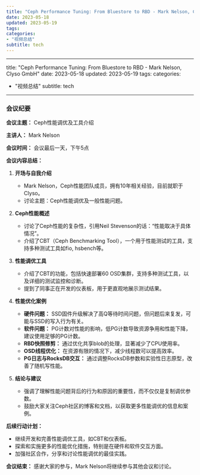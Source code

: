 ```yaml
---
title: "Ceph Performance Tuning: From Bluestore to RBD - Mark Nelson, Clyso GmbH"
date: 2023-05-18
updated: 2023-05-19
tags:
categories:
- "视频总结"
subtitle: tech
---
```



---
title: "Ceph Performance Tuning: From Bluestore to RBD - Mark Nelson, Clyso GmbH"
date: 2023-05-18
updated: 2023-05-19
tags:
categories:
- "视频总结"
subtitle: tech
---


### 会议纪要

**会议主题：** Ceph性能调优及工具介绍

**主讲人：** Mark Nelson

**会议时间：** 会议最后一天，下午5点

**会议内容总结：**

1. **开场与自我介绍**
   - Mark Nelson，Ceph性能团队成员，拥有10年相关经验，目前就职于Clyso。
   - 讨论主题：Ceph性能调优及一般性能问题。

2. **Ceph性能概述**
   - 讨论了Ceph性能的复杂性，引用Neil Stevenson的话：“性能取决于具体情况”。
   - 介绍了CBT（Ceph Benchmarking Tool），一个用于性能测试的工具，支持多种测试工具如fio, hsbench等。

3. **性能调优工具**
   - 介绍了CBT的功能，包括快速部署60 OSD集群，支持多种测试工具，以及详细的测试监控和诊断。
   - 提到了同事正在开发的仪表板，用于更直观地展示测试结果。

4. **性能优化案例**
   - **硬件问题：** SSD固件升级解决了高Q等待时间问题，但问题后来复发，可能与SSD的写入行为有关。
   - **软件问题：** PG计数对性能的影响，低PG计数导致资源争用和性能下降，建议使用足够的PG计数。
   - **RBD快照修剪：** 通过优化共享blob的处理，显著减少了CPU使用率。
   - **OSD线程优化：** 在资源有限的情况下，减少线程数可以提高效率。
   - **PG日志与RocksDB交互：** 通过调整RocksDB参数和实验性日志原型，改善了随机写性能。

5. **结论与建议**
   - 强调了理解性能问题背后的行为和原因的重要性，而不仅仅是复制调优参数。
   - 鼓励大家关注Ceph社区的博客和文档，以获取更多性能调优的信息和案例。

**后续行动计划：**
- 继续开发和完善性能调优工具，如CBT和仪表板。
- 探索和实施更多的性能优化措施，特别是在硬件和软件交互方面。
- 加强社区合作，分享和讨论性能调优的最佳实践。

**会议结束：** 感谢大家的参与，Mark Nelson将继续参与其他会议和讨论。